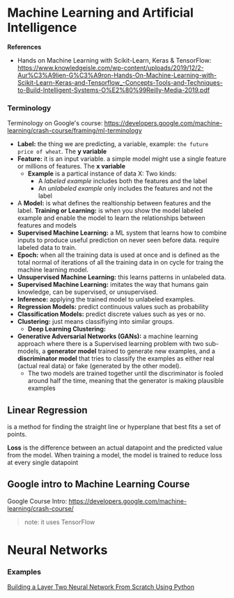 # Machine Learning and Artificial Intelligence

**References**
* Hands on Machine Learning with Scikit-Learn, Keras & TensorFlow: <https://www.knowledgeisle.com/wp-content/uploads/2019/12/2-Aur%C3%A9lien-G%C3%A9ron-Hands-On-Machine-Learning-with-Scikit-Learn-Keras-and-Tensorflow_-Concepts-Tools-and-Techniques-to-Build-Intelligent-Systems-O%E2%80%99Reilly-Media-2019.pdf>


### Terminology
Terminology on Google's course: <https://developers.google.com/machine-learning/crash-course/framing/ml-terminology>

- **Label:** the thing we are predicting, a variable, example: `the future price of wheat`. The $\textbf{y variable}$
- **Feature:** it is an input variable. a simple model might use a single feature or millions of features. The $\textbf{x variable}$
    - **Example** is a partical instance of data X: Two kinds:
        - A *labeled example* includes both the features and the label
        - An *unlabeled example* only includes the features and not the label
- A **Model:** is what defines the realtionship between features and the label.
**Training or Learning:** is when you show the model labeled example and enable the model to learn the relationships between features and models
- **Supervised Machine Learning:** a ML system that learns how to combine inputs to produce useful prediction on never seen before data. require labeled data to train.
- **Epoch:** when all the training data is used at once and is defined as the total normal of iterations of all the training data in on cycle for traing the machine learning model.
- **Unsupervised Machine Learning:** this learns patterns in unlabeled data.
- **Supervised Machine Learning:** imitates the way that humans gain knowledge, can be supervised, or unsupervised.
- **Inference:** applying the trained model to unlabeled examples.
- **Regression Models:** predict continuous values such as probability
- **Classification Models:** predict discrete values such as yes or no.
- **Clustering:** just means classifiying into similar groups.
    - **Deep Learning Clustering:** 
- **Generative Adversarial Networks (GANs):** a machine learning approach where there is a Supervised learning problem with two sub-models, a **generator model** trained to generate new examples, and a **discriminator model** that tries to classify the examples as either real (actual real data) or fake (generated by the other model).
    - The two models are trained together until the discriminator is fooled around half the time, meaning that the generator is making plausible examples

## Linear Regression
is a method for finding the straight line or hyperplane that best fits a set of points.

**Loss** is the difference between an actual datapoint and the predicted value from the model. When training a model, the model is trained to reduce loss at every single datapoint


## Google intro to Machine Learning Course

Google Course Intro: <https://developers.google.com/machine-learning/crash-course/>
>note: it uses TensorFlow

# Neural Networks
### Examples

[Building a Layer Two Neural Network From Scratch Using Python](https://betterprogramming.pub/how-to-build-2-layer-neural-network-from-scratch-in-python-4dd44a13ebba)


